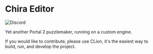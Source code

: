 # Chira Editor
![Discord](https://img.shields.io/discord/678074864346857482?label=Discord&logo=Discord&logoColor=%23FFFFFF&style=flat-square)

Yet another Portal 2 puzzlemaker, running on a custom engine.

If you would like to contribute, please use CLion, it's the easiest way to build, run, and develop the project.
